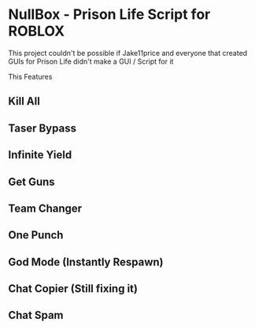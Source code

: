 # NullBox - Prison Life Script for ROBLOX

This project couldn't be possible if Jake11price and everyone that created GUIs for Prison Life didn't make a GUI / Script for it

This Features

## Kill All

## Taser Bypass

## Infinite Yield

## Get Guns

## Team Changer

## One Punch

## God Mode (Instantly Respawn)

## Chat Copier (Still fixing it)

## Chat Spam
